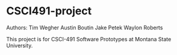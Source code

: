 # CSCI491-project

Authors:
Tim Wegher
Austin Boutin
Jake Petek
Waylon Roberts

This project is for CSCI-491 Software Prototypes at Montana State University. 
